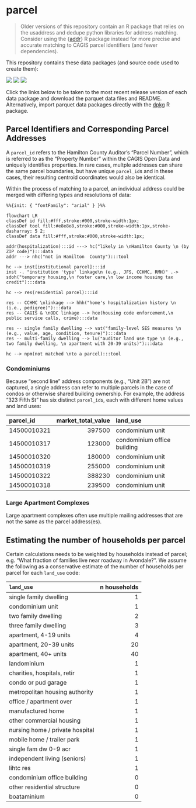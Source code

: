 # parcel

> Older versions of this repository contain an R package that relies on the usaddress and dedupe python libraries for address matching. Consider using the {[addr](https://github.com/cole-brokamp/addr)} R package instead for more precise and accurate matching to CAGIS parcel identifiers (and fewer dependencies).

This repository contains these data packages (and source code used to create them): 

![](https://img.shields.io/github/v/release/geomarker-io/parcel?sort=date&filter=auditor_online_parcels-*&display_name=tag&label=%5B%E2%98%B0%5D&labelColor=%238CB4C3&color=%23396175)
![](https://img.shields.io/github/v/release/geomarker-io/parcel?sort=date&filter=cagis_parcels-*&display_name=tag&label=%5B%E2%98%B0%5D&labelColor=%238CB4C3&color=%23396175)
![](https://img.shields.io/github/v/release/geomarker-io/parcel?sort=date&filter=property_code_enforcements-*&display_name=tag&label=%5B%E2%98%B0%5D&labelColor=%238CB4C3&color=%23396175)

Click the links below to be taken to the most recent release version of each data package and download the parquet data files and README.  Alternatively, import parquet data packages directly with the [dpkg](https://github.com/cole-brokamp/dpkg) R package.

## Parcel Identifiers and Corresponding Parcel Addresses

A `parcel_id` refers to the Hamilton County Auditor’s “Parcel Number”, which is referred to as the “Property Number” within the CAGIS Open Data and uniquely identifies properties.
In rare cases, multple addresses can share the same parcel boundaries, but have unique `parcel_id`s and in these cases, their resulting centroid coordinates would also be identical.

Within the process of matching to a parcel, an individual address could be merged with differing types and resolutions of data:

``` mermaid
%%{init: { "fontFamily": "arial" } }%%

flowchart LR
classDef id fill:#fff,stroke:#000,stroke-width:1px;
classDef tool fill:#e8e8e8,stroke:#000,stroke-width:1px,stroke-dasharray: 5 2;
classDef data fill:#fff,stroke:#000,stroke-width:1px;

addr(hospitalization):::id ---> hc("likely in \nHamilton County \n (by ZIP code)"):::data
addr ---> nhc("not in Hamilton  County"):::tool

hc --> inst[institutional parcel]:::id
inst -. "institution 'type' linkage\n (e.g., JFS, CCHMC, RMH)" .-> sdoh("temporary housing,\n foster care,\n low income housing tax credit"):::data

hc --> res(residential parcel):::id

res -- CCHMC \nlinkage --> hhh("home's hospitalization history \n (i.e., pedigree)"):::data
res -- CAGIS & \nODC linkage --> hce(housing code enforcement,\n public service calls, crime):::data

res -- single family dwelling --> vat("family-level SES measures \n (e.g., value, age, condition, tenure)"):::data
res -- multi-family dwelling --> lu("auditor land use type \n (e.g., two family dwelling, \n apartment with 20-39 units)"):::data

hc --> npm(not matched \nto a parcel):::tool
```

### Condominiums

Because “second line” address components (e.g., “Unit 2B”) are not captured, a single address can refer to multiple parcels in the case of condos or otherwise shared building ownership.
For example, the address “323 Fifth St” has six distinct `parcel_id`s, each with different home values and land uses:

| parcel_id   | market_total_value | land_use                    |
|:------------|-------------------:|:----------------------------|
| 14500010321 |             397500 | condominium unit            |
| 14500010317 |             123000 | condominium office building |
| 14500010320 |             180000 | condominium unit            |
| 14500010319 |             255000 | condominium unit            |
| 14500010322 |             388230 | condominium unit            |
| 14500010318 |             239500 | condominium unit            |

### Large Apartment Complexes

Large apartment complexes often use multiple mailing addresses that are not the same as the parcel address(es). 

## Estimating the number of households per parcel

Certain calculations needs to be weighted by households instead of
parcel; e.g. “What fraction of families live near roadway in Avondale?”.
We assume the following as a conservative estimate of the number of
households per parcel for each `land_use` code:

| `land_use`                      | n households |
|:--------------------------------|-------------:|
| single family dwelling          |            1 |
| condominium unit                |            1 |
| two family dwelling             |            2 |
| three family dwelling           |            3 |
| apartment, 4-19 units           |            4 |
| apartment, 20-39 units          |           20 |
| apartment, 40+ units            |           40 |
| landominium                     |            1 |
| charities, hospitals, retir     |            1 |
| condo or pud garage             |            1 |
| metropolitan housing authority  |            1 |
| office / apartment over         |            1 |
| manufactured home               |            1 |
| other commercial housing        |            1 |
| nursing home / private hospital |            1 |
| mobile home / trailer park      |            1 |
| single fam dw 0-9 acr           |            1 |
| independent living (seniors)    |            1 |
| lihtc res                       |            1 |
| condominium office building     |            0 |
| other residential structure     |            0 |
| boataminium                     |            0 |


